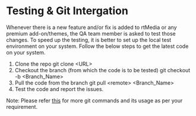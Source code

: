 # Testing & Git Intergation

Whenever there is a new feature and/or fix is added to rtMedia or any premium add-on/themes, the QA team member is asked to test those changes. To speed up the testing, it is better to set up the local test environment on your system. Follow the below steps to get the latest code on your system.

1. Clone the repo git clone &lt;URL&gt;
2. Checkout the branch \(from which the code is to be tested\) git checkout -b &lt;Branch\_Name&gt;
3. Pull the code from the branch git pull &lt;remote&gt; &lt;Branch\_Name&gt;
4. Test the code and report the issues.

Note: Please refer [this](/content/git/index.md) for more git commands and its usage as per your requirement.

